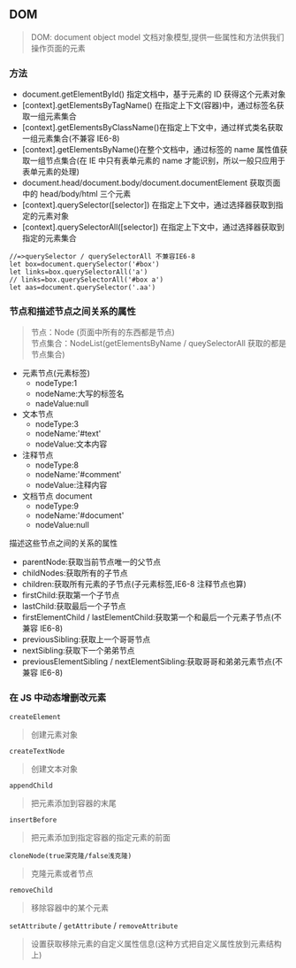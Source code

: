 ## DOM

> DOM: document object model 文档对象模型,提供一些属性和方法供我们操作页面的元素

### 方法

- document.getElementById() 指定文档中，基于元素的 ID 获得这个元素对象
- [context].getElementsByTagName() 在指定上下文(容器)中，通过标签名获取一组元素集合
- [context].getElementsByClassName()在指定上下文中，通过样式类名获取一组元素集合(不兼容 IE6-8)
- [context].getElementsByName()在整个文档中，通过标签的 name 属性值获取一组节点集合(在 IE 中只有表单元素的 name 才能识别，所以一般只应用于表单元素的处理)
- document.head/document.body/document.documentElement 获取页面中的 head/body/html 三个元素
- [context].querySelector([selector]) 在指定上下文中，通过选择器获取到指定的元素对象
- [context].querySelectorAll([selector]) 在指定上下文中，通过选择器获取到指定的元素集合

```
//=>querySelector / querySelectorAll 不兼容IE6-8
let box=document.querySelector('#box')
let links=box.querySelectorAll('a')
// links=box.querySelectorAll('#box a')
let aas=document.querySelector('.aa')
```

### 节点和描述节点之间关系的属性

> 节点：Node (页面中所有的东西都是节点)  
> 节点集合：NodeList(getElementsByName / queySelectorAll 获取的都是节点集合)

- 元素节点(元素标签)
  - nodeType:1
  - nodeName:大写的标签名
  - nadeValue:null
- 文本节点
  - nodeType:3
  - nodeName:'#text'
  - nodeValue:文本内容
- 注释节点
  - nodeType:8
  - nodeName:'#comment'
  - nodeValue:注释内容
- 文档节点 document
  - nodeType:9
  - nodeName:'#document'
  - nodeValue:null

描述这些节点之间的关系的属性

- parentNode:获取当前节点唯一的父节点
- childNodes:获取所有的子节点
- children:获取所有元素的子节点(子元素标签,IE6-8 注释节点也算)
- firstChild:获取第一个子节点
- lastChild:获取最后一个子节点
- firstElementChild / lastElementChild:获取第一个和最后一个元素子节点(不兼容 IE6-8)
- previousSibling:获取上一个哥哥节点
- nextSibling:获取下一个弟弟节点
- previousElementSibling / nextElementSibling:获取哥哥和弟弟元素节点(不兼容 IE6-8)

### 在 JS 中动态增删改元素

`createElement`

> 创建元素对象

`createTextNode`

> 创建文本对象

`appendChild`

> 把元素添加到容器的末尾

`insertBefore`

> 把元素添加到指定容器的指定元素的前面

`cloneNode(true深克隆/false浅克隆)`

> 克隆元素或者节点

`removeChild`

> 移除容器中的某个元素

`setAttribute` / `getAttribute` / `removeAttribute`

> 设置获取移除元素的自定义属性信息(这种方式把自定义属性放到元素结构上)
